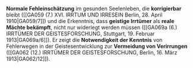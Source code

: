 
**Normale Fehleinschätzung** im gesunden Seelenleben, die **korrigierbar** bleibt ([[GA059 (7.) XVI. IRRTUM UND IRRESEIN Berlin, 28. April 1910|GA059/7]]) und die Erkenntnis, dass **geistige Irrtümer** als **reale Mächte bekämpft**, nicht nur widerlegt werden müssen ([[GA069a (6.) IRRTÜMER DER GEISTESFORSCHUNG, Stuttgart, 19. Februar 1913|GA069a/6]]). Er zeigt die **Notwendigkeit der Kenntnis** von Fehlerwegen in der Geistesentwicklung zur **Vermeidung von Verirrungen** ([[GA062 (12.) IRRTÜMER DER GEISTESFORSCHUNG, Berlin, 16. März 1913|GA062/12]]).
